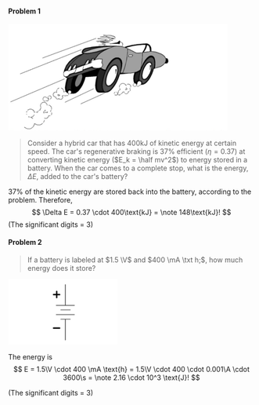 #### Problem 1

<img src="./ECE110HW2.assets/image-20230202220829095.png" alt="image-20230202220829095" style="zoom:50%;" />

>Consider a hybrid car that has $400 \text{kJ}$ of kinetic energy at certain speed. The car's regenerative braking is $37\%$ efficient ($\eta = 0.37$) at converting kinetic energy ($E_k = \half mv^2$) to energy stored in a battery. When the car comes to a complete stop, what is the energy, $\Delta E$, added to the car's battery?

$37\%$ of the kinetic energy are stored back into the battery, according to the problem. Therefore,
$$
\Delta E = 0.37 \cdot 400\text{kJ} = \note 148\text{kJ}!
$$
(The significant digits = 3)

#### Problem 2

> If a battery is labeled at $1.5 \V$ and $400 \mA \txt h;$, how much energy does it store?

<img src="./ECE110HW2.assets/image-20230202222907822.png" alt="image-20230202222907822" style="zoom: 50%;" />

The energy is
$$
E = 1.5\V \cdot 400 \mA \text{h} = 1.5\V \cdot 400 \cdot 0.001\A \cdot 3600\s = \note 2.16 \cdot 10^3 \text{J}!
$$

(The significant digits = 3)

